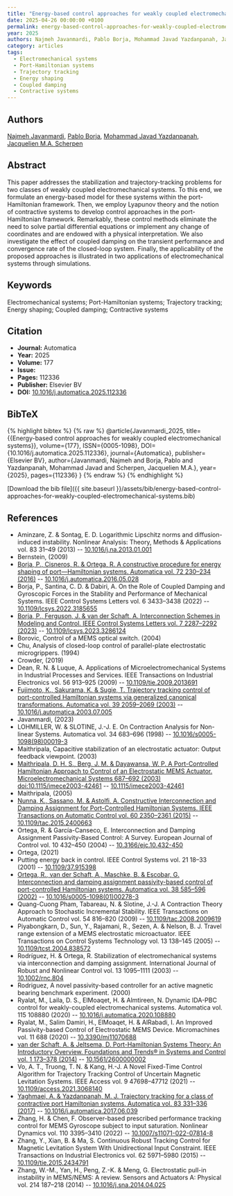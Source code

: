 ```yaml
---
title: "Energy-based control approaches for weakly coupled electromechanical systems"
date: 2025-04-26 00:00:00 +0100
permalink: energy-based-control-approaches-for-weakly-coupled-electromechanical-systems
year: 2025
authors: Najmeh Javanmardi, Pablo Borja, Mohammad Javad Yazdanpanah, Jacquelien M.A. Scherpen
category: articles
tags:
  - Electromechanical systems
  - Port-Hamiltonian systems
  - Trajectory tracking
  - Energy shaping
  - Coupled damping
  - Contractive systems
---
```

 
## Authors
[Najmeh Javanmardi](authors/najmeh-javanmardi), [Pablo Borja](authors/luis-pablo-borja), [Mohammad Javad Yazdanpanah](authors/mohammad-javad-yazdanpanah), [Jacquelien M.A. Scherpen](authors/jacquelien-m-a-scherpen)
 
## Abstract
This paper addresses the stabilization and trajectory-tracking problems for two classes of weakly coupled electromechanical systems. To this end, we formulate an energy-based model for these systems within the port-Hamiltonian framework. Then, we employ Lyapunov theory and the notion of contractive systems to develop control approaches in the port-Hamiltonian framework. Remarkably, these control methods eliminate the need to solve partial differential equations or implement any change of coordinates and are endowed with a physical interpretation. We also investigate the effect of coupled damping on the transient performance and convergence rate of the closed-loop system. Finally, the applicability of the proposed approaches is illustrated in two applications of electromechanical systems through simulations.
 
## Keywords
Electromechanical systems; Port-Hamiltonian systems; Trajectory tracking; Energy shaping; Coupled damping; Contractive systems
 
## Citation
- **Journal:** Automatica
- **Year:** 2025
- **Volume:** 177
- **Issue:** 
- **Pages:** 112336
- **Publisher:** Elsevier BV
- **DOI:** [10.1016/j.automatica.2025.112336](https://doi.org/10.1016/j.automatica.2025.112336)
 
## BibTeX
{% highlight bibtex %}
{% raw %}
@article{Javanmardi_2025,
  title={{Energy-based control approaches for weakly coupled electromechanical systems}},
  volume={177},
  ISSN={0005-1098},
  DOI={10.1016/j.automatica.2025.112336},
  journal={Automatica},
  publisher={Elsevier BV},
  author={Javanmardi, Najmeh and Borja, Pablo and Yazdanpanah, Mohammad Javad and Scherpen, Jacquelien M.A.},
  year={2025},
  pages={112336}
}
{% endraw %}
{% endhighlight %}
 
[Download the bib file]({{ site.baseurl }}/assets/bib/energy-based-control-approaches-for-weakly-coupled-electromechanical-systems.bib)
 
## References
- Aminzare, Z. & Sontag, E. D. Logarithmic Lipschitz norms and diffusion-induced instability. Nonlinear Analysis: Theory, Methods &amp; Applications vol. 83 31–49 (2013) -- [10.1016/j.na.2013.01.001](https://doi.org/10.1016/j.na.2013.01.001)
- Bernstein, (2009)
- [Borja, P., Cisneros, R. & Ortega, R. A constructive procedure for energy shaping of port—Hamiltonian systems. Automatica vol. 72 230–234 (2016)](a-constructive-procedure-for-energy-shaping-of-port-hamiltonian-systems) -- [10.1016/j.automatica.2016.05.028](https://doi.org/10.1016/j.automatica.2016.05.028)
- Borja, P., Santina, C. D. & Dabiri, A. On the Role of Coupled Damping and Gyroscopic Forces in the Stability and Performance of Mechanical Systems. IEEE Control Systems Letters vol. 6 3433–3438 (2022) -- [10.1109/lcsys.2022.3185655](https://doi.org/10.1109/lcsys.2022.3185655)
- [Borja, P., Ferguson, J. & van der Schaft, A. Interconnection Schemes in Modeling and Control. IEEE Control Systems Letters vol. 7 2287–2292 (2023)](interconnection-schemes-in-modeling-and-control) -- [10.1109/lcsys.2023.3286124](https://doi.org/10.1109/lcsys.2023.3286124)
- Borovic, Control of a MEMS optical switch. (2004)
- Chu, Analysis of closed-loop control of parallel-plate electrostatic microgrippers. (1994)
- Crowder, (2019)
- Dean, R. N. & Luque, A. Applications of Microelectromechanical Systems in Industrial Processes and Services. IEEE Transactions on Industrial Electronics vol. 56 913–925 (2009) -- [10.1109/tie.2009.2013691](https://doi.org/10.1109/tie.2009.2013691)
- [Fujimoto, K., Sakurama, K. & Sugie, T. Trajectory tracking control of port-controlled Hamiltonian systems via generalized canonical transformations. Automatica vol. 39 2059–2069 (2003)](trajectory-tracking-control-of-port-controlled-hamiltonian-systems-via-generalized-canonical-transformations) -- [10.1016/j.automatica.2003.07.005](https://doi.org/10.1016/j.automatica.2003.07.005)
- Javanmardi, (2023)
- LOHMILLER, W. & SLOTINE, J.-J. E. On Contraction Analysis for Non-linear Systems. Automatica vol. 34 683–696 (1998) -- [10.1016/s0005-1098(98)00019-3](https://doi.org/10.1016/s0005-1098(98)00019-3)
- Maithripala, Capacitive stabilization of an electrostatic actuator: Output feedback viewpoint. (2003)
- [Maithripala, D. H. S., Berg, J. M. & Dayawansa, W. P. A Port-Controlled Hamiltonian Approach to Control of an Electrostatic MEMS Actuator. Microelectromechanical Systems 687–692 (2003) doi:10.1115/imece2003-42461](a-port-controlled-hamiltonian-approach-to-control-of-an-electrostatic-mems-actuator) -- [10.1115/imece2003-42461](https://doi.org/10.1115/imece2003-42461)
- Maithripala, (2005)
- [Nunna, K., Sassano, M. & Astolfi, A. Constructive Interconnection and Damping Assignment for Port-Controlled Hamiltonian Systems. IEEE Transactions on Automatic Control vol. 60 2350–2361 (2015)](constructive-interconnection-and-damping-assignment-for-port-controlled-hamiltonian-systems) -- [10.1109/tac.2015.2400663](https://doi.org/10.1109/tac.2015.2400663)
- Ortega, R. & García-Canseco, E. Interconnection and Damping Assignment Passivity-Based Control: A Survey. European Journal of Control vol. 10 432–450 (2004) -- [10.3166/ejc.10.432-450](https://doi.org/10.3166/ejc.10.432-450)
- Ortega, (2021)
- Putting energy back in control. IEEE Control Systems vol. 21 18–33 (2001) -- [10.1109/37.915398](https://doi.org/10.1109/37.915398)
- [Ortega, R., van der Schaft, A., Maschke, B. & Escobar, G. Interconnection and damping assignment passivity-based control of port-controlled Hamiltonian systems. Automatica vol. 38 585–596 (2002)](interconnection-and-damping-assignment-passivity-based-control-of-port-controlled-hamiltonian-systems) -- [10.1016/s0005-1098(01)00278-3](https://doi.org/10.1016/s0005-1098(01)00278-3)
- Quang-Cuong Pham, Tabareau, N. & Slotine, J.-J. A Contraction Theory Approach to Stochastic Incremental Stability. IEEE Transactions on Automatic Control vol. 54 816–820 (2009) -- [10.1109/tac.2008.2009619](https://doi.org/10.1109/tac.2008.2009619)
- Piyabongkarn, D., Sun, Y., Rajamani, R., Sezen, A. & Nelson, B. J. Travel range extension of a MEMS electrostatic microactuator. IEEE Transactions on Control Systems Technology vol. 13 138–145 (2005) -- [10.1109/tcst.2004.838572](https://doi.org/10.1109/tcst.2004.838572)
- Rodríguez, H. & Ortega, R. Stabilization of electromechanical systems via interconnection and damping assignment. International Journal of Robust and Nonlinear Control vol. 13 1095–1111 (2003) -- [10.1002/rnc.804](https://doi.org/10.1002/rnc.804)
- Rodriguez, A novel passivity-based controller for an active magnetic bearing benchmark experiment. (2000)
- Ryalat, M., Laila, D. S., ElMoaqet, H. & Almtireen, N. Dynamic IDA-PBC control for weakly-coupled electromechanical systems. Automatica vol. 115 108880 (2020) -- [10.1016/j.automatica.2020.108880](https://doi.org/10.1016/j.automatica.2020.108880)
- Ryalat, M., Salim Damiri, H., ElMoaqet, H. & AlRabadi, I. An Improved Passivity-based Control of Electrostatic MEMS Device. Micromachines vol. 11 688 (2020) -- [10.3390/mi11070688](https://doi.org/10.3390/mi11070688)
- [van der Schaft, A. & Jeltsema, D. Port-Hamiltonian Systems Theory: An Introductory Overview. Foundations and Trends® in Systems and Control vol. 1 173–378 (2014)](port-hamiltonian-systems-theory-an-introductory-overview) -- [10.1561/2600000002](https://doi.org/10.1561/2600000002)
- Vo, A. T., Truong, T. N. & Kang, H.-J. A Novel Fixed-Time Control Algorithm for Trajectory Tracking Control of Uncertain Magnetic Levitation Systems. IEEE Access vol. 9 47698–47712 (2021) -- [10.1109/access.2021.3068140](https://doi.org/10.1109/access.2021.3068140)
- [Yaghmaei, A. & Yazdanpanah, M. J. Trajectory tracking for a class of contractive port Hamiltonian systems. Automatica vol. 83 331–336 (2017)](trajectory-tracking-for-a-class-of-contractive-port-hamiltonian-systems) -- [10.1016/j.automatica.2017.06.039](https://doi.org/10.1016/j.automatica.2017.06.039)
- Zhang, H. & Chen, F. Observer-based prescribed performance tracking control for MEMS Gyroscope subject to input saturation. Nonlinear Dynamics vol. 110 3395–3410 (2022) -- [10.1007/s11071-022-07814-8](https://doi.org/10.1007/s11071-022-07814-8)
- Zhang, Y., Xian, B. & Ma, S. Continuous Robust Tracking Control for Magnetic Levitation System With Unidirectional Input Constraint. IEEE Transactions on Industrial Electronics vol. 62 5971–5980 (2015) -- [10.1109/tie.2015.2434791](https://doi.org/10.1109/tie.2015.2434791)
- Zhang, W.-M., Yan, H., Peng, Z.-K. & Meng, G. Electrostatic pull-in instability in MEMS/NEMS: A review. Sensors and Actuators A: Physical vol. 214 187–218 (2014) -- [10.1016/j.sna.2014.04.025](https://doi.org/10.1016/j.sna.2014.04.025)

